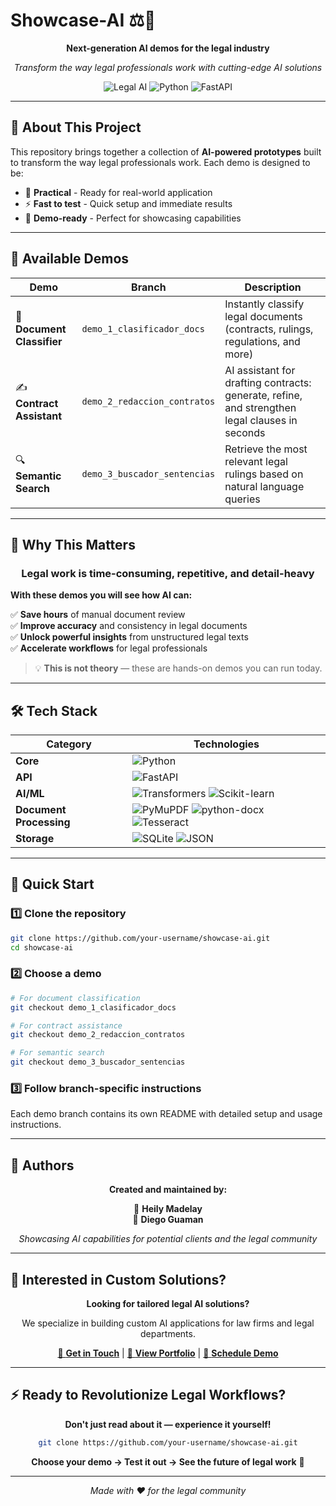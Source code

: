 # Showcase-AI ⚖️🤖

<div align="center">

**Next-generation AI demos for the legal industry**

*Transform the way legal professionals work with cutting-edge AI solutions*

![Legal AI](https://img.shields.io/badge/Legal%20AI-Powered-blue?style=for-the-badge)
![Python](https://img.shields.io/badge/Python-3.10+-green?style=for-the-badge&logo=python)
![FastAPI](https://img.shields.io/badge/FastAPI-Modern-teal?style=for-the-badge&logo=fastapi)

---

</div>

## 🎯 **About This Project**

This repository brings together a collection of **AI-powered prototypes** built to transform the way legal professionals work. Each demo is designed to be:

- 🚀 **Practical** - Ready for real-world application
- ⚡ **Fast to test** - Quick setup and immediate results  
- 🎪 **Demo-ready** - Perfect for showcasing capabilities

---

## 📂 **Available Demos**

| Demo | Branch | Description |
|------|--------|-------------|
| 📄 **Document Classifier** | `demo_1_clasificador_docs` | Instantly classify legal documents (contracts, rulings, regulations, and more) |
| ✍️ **Contract Assistant** | `demo_2_redaccion_contratos` | AI assistant for drafting contracts: generate, refine, and strengthen legal clauses in seconds |
| 🔍 **Semantic Search** | `demo_3_buscador_sentencias` | Retrieve the most relevant legal rulings based on natural language queries |

---

## 🚀 **Why This Matters**

<div align="center">

### Legal work is time-consuming, repetitive, and detail-heavy

</div>

**With these demos you will see how AI can:**

✅ **Save hours** of manual document review  
✅ **Improve accuracy** and consistency in legal documents  
✅ **Unlock powerful insights** from unstructured legal texts  
✅ **Accelerate workflows** for legal professionals  

> 💡 **This is not theory** — these are hands-on demos you can run today.

---

## 🛠️ **Tech Stack**

<div align="center">

| Category | Technologies |
|----------|-------------|
| **Core** | ![Python](https://img.shields.io/badge/Python-3.10+-3776ab?style=flat&logo=python&logoColor=white) |
| **API** | ![FastAPI](https://img.shields.io/badge/FastAPI-009688?style=flat&logo=fastapi&logoColor=white) |
| **AI/ML** | ![Transformers](https://img.shields.io/badge/🤗_Transformers-FFD21E?style=flat) ![Scikit-learn](https://img.shields.io/badge/Scikit--learn-F7931E?style=flat&logo=scikit-learn&logoColor=white) |
| **Document Processing** | ![PyMuPDF](https://img.shields.io/badge/PyMuPDF-red?style=flat) ![python-docx](https://img.shields.io/badge/python--docx-blue?style=flat) ![Tesseract](https://img.shields.io/badge/Tesseract_OCR-green?style=flat) |
| **Storage** | ![SQLite](https://img.shields.io/badge/SQLite-003B57?style=flat&logo=sqlite&logoColor=white) ![JSON](https://img.shields.io/badge/JSON-000000?style=flat&logo=json&logoColor=white) |

</div>

---

## 🚦 **Quick Start**

### 1️⃣ Clone the repository
```bash
git clone https://github.com/your-username/showcase-ai.git
cd showcase-ai
```

### 2️⃣ Choose a demo
```bash
# For document classification
git checkout demo_1_clasificador_docs

# For contract assistance  
git checkout demo_2_redaccion_contratos

# For semantic search
git checkout demo_3_buscador_sentencias
```

### 3️⃣ Follow branch-specific instructions
Each demo branch contains its own README with detailed setup and usage instructions.

---

## 👥 **Authors**

<div align="center">

**Created and maintained by:**

🔸 **Heily Madelay**  
🔸 **Diego Guaman**

*Showcasing AI capabilities for potential clients and the legal community*

</div>

---

## 🤝 **Interested in Custom Solutions?**

<div align="center">

**Looking for tailored legal AI solutions?**

We specialize in building custom AI applications for law firms and legal departments.

[📧 **Get in Touch**](#) | [💼 **View Portfolio**](#) | [📅 **Schedule Demo**](#)

</div>

---

## ⚡ **Ready to Revolutionize Legal Workflows?**

<div align="center">

**Don't just read about it — experience it yourself!**

```bash
git clone https://github.com/your-username/showcase-ai.git
```

**Choose your demo → Test it out → See the future of legal work** 🚀

---

*Made with ❤️ for the legal community*

</div>
